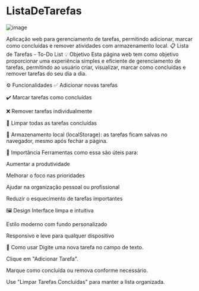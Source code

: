 # ListaDeTarefas


![image](https://github.com/user-attachments/assets/18739fac-1975-433a-a8f9-a30b30649b8a)

Aplicação web para gerenciamento de tarefas, permitindo adicionar, marcar como concluídas e remover atividades com armazenamento local.
📋 Lista de Tarefas - To-Do List
💡 Objetivo
Esta página web tem como objetivo proporcionar uma experiência simples e eficiente de gerenciamento de tarefas, permitindo ao usuário criar, visualizar, marcar como concluídas e remover tarefas do seu dia a dia.

⚙️ Funcionalidades
✅ Adicionar novas tarefas

✔️ Marcar tarefas como concluídas

❌ Remover tarefas individualmente

🧹 Limpar todas as tarefas concluídas

💾 Armazenamento local (localStorage): as tarefas ficam salvas no navegador, mesmo após fechar a página.

📌 Importância
Ferramentas como essa são úteis para:

Aumentar a produtividade

Melhorar o foco nas prioridades

Ajudar na organização pessoal ou profissional

Reduzir o esquecimento de tarefas importantes

🖼️ Design
Interface limpa e intuitiva

Estilo moderno com fundo personalizado

Responsivo e leve para qualquer dispositivo

🚀 Como usar
Digite uma nova tarefa no campo de texto.

Clique em "Adicionar Tarefa".

Marque como concluída ou remova conforme necessário.

Use "Limpar Tarefas Concluídas" para manter a lista organizada.
